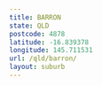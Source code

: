 ```yaml
---
title: BARRON
state: QLD
postcode: 4878
latitude: -16.839378
longitude: 145.711531
url: /qld/barron/
layout: suburb
---
```

